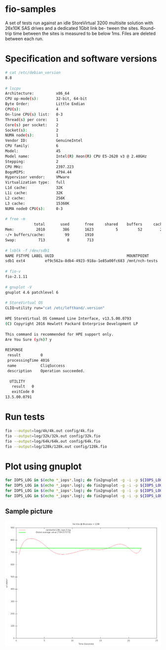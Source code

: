 # fio-samples
A set of tests run against an idle StoreVirtual 3200 multisite 
solution with 26x10K SAS drives and a dedicated 1Gbit link be-
tween the sites. Round-trip time between the sites is measured
to be below 1ms. Files are deleted between each run. 

# Specification and software versions


```bash
# cat /etc/debian_version
8.8

# lscpu
Architecture:          x86_64
CPU op-mode(s):        32-bit, 64-bit
Byte Order:            Little Endian
CPU(s):                4
On-line CPU(s) list:   0-3
Thread(s) per core:    1
Core(s) per socket:    2
Socket(s):             2
NUMA node(s):          1
Vendor ID:             GenuineIntel
CPU family:            6
Model:                 45
Model name:            Intel(R) Xeon(R) CPU E5-2620 v3 @ 2.40GHz
Stepping:              2
CPU MHz:               2397.223
BogoMIPS:              4794.44
Hypervisor vendor:     VMware
Virtualization type:   full
L1d cache:             32K
L1i cache:             32K
L2 cache:              256K
L3 cache:              15360K
NUMA node0 CPU(s):     0-3

# free -m
             total       used       free     shared    buffers     cached
Mem:          2010        386       1623          5         52        235
-/+ buffers/cache:         99       1910
Swap:          713          0        713

# lsblk -f /dev/sdb1
NAME FSTYPE LABEL UUID                                 MOUNTPOINT
sdb1 ext4         ef9c562a-8db4-4923-918a-1e85a00fc683 /mnt/nch-tests

# fio-v
fio-2.1.11

# gnuplot -V
gnuplot 4.6 patchlevel 6

# StoreVirtual OS
CLIQ>utility run="cat /etc/lefthand/.version"

HPE StoreVirtual OS Command Line Interface, v13.5.00.0793
(C) Copyright 2016 Hewlett Packard Enterprise Development LP

This command is recommended for HPE support only.
Are You Sure (y/n)? y

RESPONSE
 result         0
 processingTime 4016
 name           CliqSuccess
 description    Operation succeeded.

  UTILITY
   result   0
   exitCode 0
13.5.00.0791
```
# Run tests
```bash
fio --output=log/4k/4k.out config/4k.fio
fio --output=log/32k/32k.out config/32k.fio
fio --output=log/64k/64k.out config/64k.fio
fio --output=log/128k/128k.out config/128k.fio
```

# Plot using gnuplot
```bash
for IOPS_LOG in $(echo *_iops*.log); do fio2gnuplot -g -i -p ${IOPS_LOG} -d ../../plot/4k; done
for IOPS_LOG in $(echo *_iops*.log); do fio2gnuplot -g -i -p ${IOPS_LOG} -d ../../plot/32k; done
for IOPS_LOG in $(echo *_iops*.log); do fio2gnuplot -g -i -p ${IOPS_LOG} -d ../../plot/64k; done
for IOPS_LOG in $(echo *_iops*.log); do fio2gnuplot -g -i -p ${IOPS_LOG} -d ../../plot/128k; done
```
## Sample picture 
![Randome Write 4K blocks](https://raw.githubusercontent.com/fotsopp/fio-samples/master/plot/128k/randwrite128k_iops.3-2Dtrend.png)
